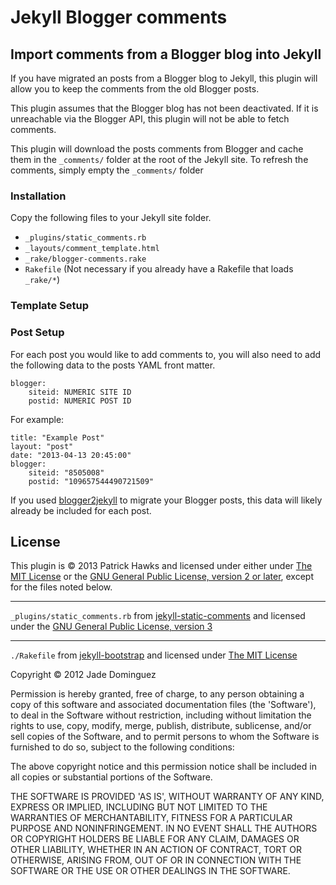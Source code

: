# Jekyll Blogger comments
## Import comments from a Blogger blog into Jekyll

If you have migrated an posts from a Blogger blog to Jekyll,
this plugin will allow you to keep the comments from the old Blogger posts.

This plugin assumes that the Blogger blog has not been deactivated.
If it is unreachable via the Blogger API, this plugin will not be able to fetch comments.

This plugin will download the posts comments from Blogger and cache them in the `_comments/`
folder at the root of the Jekyll site. To refresh the comments, simply empty the `_comments/`
folder

### Installation

Copy the following files to your Jekyll site folder.

* `_plugins/static_comments.rb`
* `_layouts/comment_template.html`
* `_rake/blogger-comments.rake`
* `Rakefile` (Not necessary if you already have a Rakefile that loads `_rake/*`)

### Template Setup


### Post Setup

For each post you would like to add comments to, you will also need to add the following data to the posts YAML front matter.

    blogger:
        siteid: NUMERIC SITE ID
        postid: NUMERIC POST ID

For example:

    title: "Example Post"
    layout: "post"
    date: "2013-04-13 20:45:00"
    blogger:
        siteid: "8505008"
        postid: "109657544490721509"

If you used [blogger2jekyll](https://github.com/coolaj86/blogger2jekyll) to migrate your Blogger posts, this data will likely already be included for each post.

## License

This plugin is &copy; 2013 Patrick Hawks and licensed under either under [The MIT License](http://opensource.org/licenses/MIT) or the [GNU General Public License, version 2 or later](http://opensource.org/licenses/gpl-2.0.php), except for the files noted below.

***

`_plugins/static_comments.rb` from [jekyll-static-comments](https://github.com/mpalmer/jekyll-static-comments) and licensed under the [GNU General Public License, version 3](http://opensource.org/licenses/gpl-3.0.html)

***

`./Rakefile` from [jekyll-bootstrap](http://jekyllbootstrap.com/) and licensed under [The MIT License](http://opensource.org/licenses/MIT)

Copyright &copy; 2012 Jade Dominguez

Permission is hereby granted, free of charge, to any person obtaining a copy
of this software and associated documentation files (the 'Software'), to deal
in the Software without restriction, including without limitation the rights
to use, copy, modify, merge, publish, distribute, sublicense, and/or sell
copies of the Software, and to permit persons to whom the Software is
furnished to do so, subject to the following conditions:

The above copyright notice and this permission notice shall be included in all
copies or substantial portions of the Software.

THE SOFTWARE IS PROVIDED 'AS IS', WITHOUT WARRANTY OF ANY KIND, EXPRESS OR
IMPLIED, INCLUDING BUT NOT LIMITED TO THE WARRANTIES OF MERCHANTABILITY,
FITNESS FOR A PARTICULAR PURPOSE AND NONINFRINGEMENT. IN NO EVENT SHALL THE
AUTHORS OR COPYRIGHT HOLDERS BE LIABLE FOR ANY CLAIM, DAMAGES OR OTHER
LIABILITY, WHETHER IN AN ACTION OF CONTRACT, TORT OR OTHERWISE, ARISING FROM,
OUT OF OR IN CONNECTION WITH THE SOFTWARE OR THE USE OR OTHER DEALINGS IN THE
SOFTWARE.
